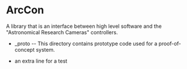 # ArcCon
A library that is an interface between high level software and the "Astronomical Research Cameras" controllers.

- _proto -- This directory contains prototype code used for a proof-of-concept system.

- an extra line for a test
